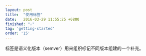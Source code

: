```yaml
---
layout: post
title:  "使用标签"
date:   2016-03-29 11:55:25 +0800
finished: "☆"
tag: 'getting-started'
order: '15'
---
```

标签是语义化版本（semver）用来组织标记不同版本组建的一个补充。

